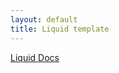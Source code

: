 ```yaml
---
layout: default
title: Liquid template
---
```


[Liquid Docs](https://shopify.github.io/liquid/filters/append/)
